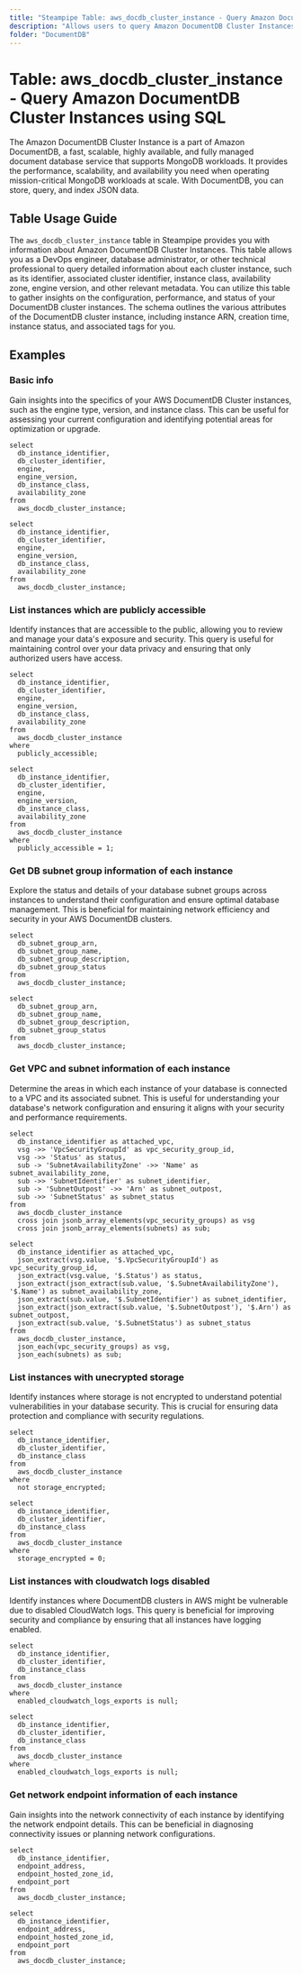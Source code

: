 ```yaml
---
title: "Steampipe Table: aws_docdb_cluster_instance - Query Amazon DocumentDB Cluster Instances using SQL"
description: "Allows users to query Amazon DocumentDB Cluster Instances to gather detailed information such as instance identifier, cluster identifier, instance class, availability zone, engine version, and more."
folder: "DocumentDB"
---
```


# Table: aws_docdb_cluster_instance - Query Amazon DocumentDB Cluster Instances using SQL

The Amazon DocumentDB Cluster Instance is a part of Amazon DocumentDB, a fast, scalable, highly available, and fully managed document database service that supports MongoDB workloads. It provides the performance, scalability, and availability you need when operating mission-critical MongoDB workloads at scale. With DocumentDB, you can store, query, and index JSON data.

## Table Usage Guide

The `aws_docdb_cluster_instance` table in Steampipe provides you with information about Amazon DocumentDB Cluster Instances. This table allows you as a DevOps engineer, database administrator, or other technical professional to query detailed information about each cluster instance, such as its identifier, associated cluster identifier, instance class, availability zone, engine version, and other relevant metadata. You can utilize this table to gather insights on the configuration, performance, and status of your DocumentDB cluster instances. The schema outlines the various attributes of the DocumentDB cluster instance, including instance ARN, creation time, instance status, and associated tags for you.

## Examples

### Basic info
Gain insights into the specifics of your AWS DocumentDB Cluster instances, such as the engine type, version, and instance class. This can be useful for assessing your current configuration and identifying potential areas for optimization or upgrade.

```sql+postgres
select
  db_instance_identifier,
  db_cluster_identifier,
  engine,
  engine_version,
  db_instance_class,
  availability_zone
from
  aws_docdb_cluster_instance;
```

```sql+sqlite
select
  db_instance_identifier,
  db_cluster_identifier,
  engine,
  engine_version,
  db_instance_class,
  availability_zone
from
  aws_docdb_cluster_instance;
```

### List instances which are publicly accessible
Identify instances that are accessible to the public, allowing you to review and manage your data's exposure and security. This query is useful for maintaining control over your data privacy and ensuring that only authorized users have access.

```sql+postgres
select
  db_instance_identifier,
  db_cluster_identifier,
  engine,
  engine_version,
  db_instance_class,
  availability_zone
from
  aws_docdb_cluster_instance
where
  publicly_accessible;
```

```sql+sqlite
select
  db_instance_identifier,
  db_cluster_identifier,
  engine,
  engine_version,
  db_instance_class,
  availability_zone
from
  aws_docdb_cluster_instance
where
  publicly_accessible = 1;
```

### Get DB subnet group information of each instance
Explore the status and details of your database subnet groups across instances to understand their configuration and ensure optimal database management. This is beneficial for maintaining network efficiency and security in your AWS DocumentDB clusters.

```sql+postgres
select
  db_subnet_group_arn,
  db_subnet_group_name,
  db_subnet_group_description,
  db_subnet_group_status
from
  aws_docdb_cluster_instance;
```

```sql+sqlite
select
  db_subnet_group_arn,
  db_subnet_group_name,
  db_subnet_group_description,
  db_subnet_group_status
from
  aws_docdb_cluster_instance;
```

### Get VPC and subnet information of each instance
Determine the areas in which each instance of your database is connected to a VPC and its associated subnet. This is useful for understanding your database's network configuration and ensuring it aligns with your security and performance requirements.

```sql+postgres
select
  db_instance_identifier as attached_vpc,
  vsg ->> 'VpcSecurityGroupId' as vpc_security_group_id,
  vsg ->> 'Status' as status,
  sub -> 'SubnetAvailabilityZone' ->> 'Name' as subnet_availability_zone,
  sub ->> 'SubnetIdentifier' as subnet_identifier,
  sub -> 'SubnetOutpost' ->> 'Arn' as subnet_outpost,
  sub ->> 'SubnetStatus' as subnet_status
from
  aws_docdb_cluster_instance
  cross join jsonb_array_elements(vpc_security_groups) as vsg
  cross join jsonb_array_elements(subnets) as sub;
```

```sql+sqlite
select
  db_instance_identifier as attached_vpc,
  json_extract(vsg.value, '$.VpcSecurityGroupId') as vpc_security_group_id,
  json_extract(vsg.value, '$.Status') as status,
  json_extract(json_extract(sub.value, '$.SubnetAvailabilityZone'), '$.Name') as subnet_availability_zone,
  json_extract(sub.value, '$.SubnetIdentifier') as subnet_identifier,
  json_extract(json_extract(sub.value, '$.SubnetOutpost'), '$.Arn') as subnet_outpost,
  json_extract(sub.value, '$.SubnetStatus') as subnet_status
from
  aws_docdb_cluster_instance,
  json_each(vpc_security_groups) as vsg,
  json_each(subnets) as sub;
```

### List instances with unecrypted storage
Identify instances where storage is not encrypted to understand potential vulnerabilities in your database security. This is crucial for ensuring data protection and compliance with security regulations.

```sql+postgres
select
  db_instance_identifier,
  db_cluster_identifier,
  db_instance_class
from
  aws_docdb_cluster_instance
where
  not storage_encrypted;
```

```sql+sqlite
select
  db_instance_identifier,
  db_cluster_identifier,
  db_instance_class
from
  aws_docdb_cluster_instance
where
  storage_encrypted = 0;
```

### List instances with cloudwatch logs disabled
Identify instances where DocumentDB clusters in AWS might be vulnerable due to disabled CloudWatch logs. This query is beneficial for improving security and compliance by ensuring that all instances have logging enabled.

```sql+postgres
select
  db_instance_identifier,
  db_cluster_identifier,
  db_instance_class
from
  aws_docdb_cluster_instance
where
  enabled_cloudwatch_logs_exports is null;
```

```sql+sqlite
select
  db_instance_identifier,
  db_cluster_identifier,
  db_instance_class
from
  aws_docdb_cluster_instance
where
  enabled_cloudwatch_logs_exports is null;
```

### Get network endpoint information of each instance
Gain insights into the network connectivity of each instance by identifying the network endpoint details. This can be beneficial in diagnosing connectivity issues or planning network configurations.

```sql+postgres
select
  db_instance_identifier,
  endpoint_address,
  endpoint_hosted_zone_id,
  endpoint_port
from
  aws_docdb_cluster_instance;
```

```sql+sqlite
select
  db_instance_identifier,
  endpoint_address,
  endpoint_hosted_zone_id,
  endpoint_port
from
  aws_docdb_cluster_instance;
```